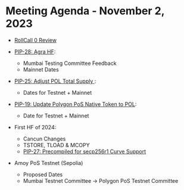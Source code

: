 # Meeting Agenda - November 2, 2023

- [RollCall 0 Review](https://github.com/ethereum/pm/issues/885)

- [PIP-28: Agra HF](https://github.com/maticnetwork/Polygon-Improvement-Proposals/blob/main/PIPs/PIP-28.md):
    
  - Mumbai Testing Committee Feedback
  - Mainnet Dates

- [PIP-25: Adjust POL Total Supply ](https://github.com/maticnetwork/Polygon-Improvement-Proposals/blob/main/PIPs/PIP-25.md):

  -   Dates for Testnet + Mainnet

- [PIP-19: Update Polygon PoS Native Token to POL](https://github.com/maticnetwork/Polygon-Improvement-Proposals/blob/main/PIPs/PIP-19.md):

  -   Date for Testnet + Mainnet

- First HF of 2024:

  -   Cancun Changes
  -   TSTORE, TLOAD & MCOPY
  -   [PIP-27: Precompiled for secp256r1 Curve Support](https://github.com/maticnetwork/Polygon-Improvement-Proposals/blob/main/PIPs/PIP-27.md)

- Amoy PoS Testnet (Sepolia)
  -   Proposed Dates
  -   Mumbai Testnet Committee -> Polygon PoS Testnet Committee
